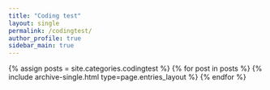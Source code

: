 ```yaml
---
title: "Coding test"
layout: single
permalink: /codingtest/
author_profile: true
sidebar_main: true
---
```


{% assign posts = site.categories.codingtest %}
{% for post in posts %} {% include archive-single.html type=page.entries_layout %} {% endfor %}
